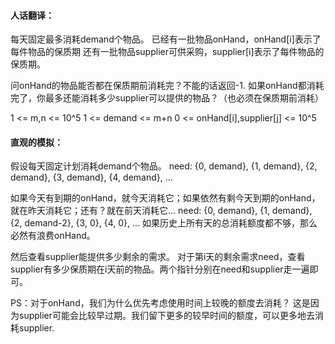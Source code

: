 #### 人话翻译：

每天固定最多消耗demand个物品。
已经有一批物品onHand，onHand[i]表示了每件物品的保质期
还有一批物品supplier可供采购，supplier[i]表示了每件物品的保质期。

问onHand的物品能否都在保质期前消耗完？不能的话返回-1.
如果onHand都消耗完了，你最多还能消耗多少supplier可以提供的物品？（也必须在保质期前消耗）

1 <= m,n <= 10^5
1 <= demand <= m+n
0 <= onHand[i],supplier[j] <= 10^5

#### 直观的模拟：

假设每天固定计划消耗demand个物品。
need: {0, demand}, {1, demand}, {2, demand}, {3, demand}, {4, demand}, ...

如果今天有到期的onHand，就今天消耗它；如果依然有剩今天到期的onHand，就在昨天消耗它；还有？就在前天消耗它...
need: {0, demand}, {1, demand}, {2, demand-2}, {3, 0}, {4, 0}, ...
如果历史上所有天的总消耗额度都不够，那么必然有浪费onHand。

然后查看supplier能提供多少剩余的需求。
对于第i天的剩余需求need，查看supplier有多少保质期在i天前的物品。两个指针分别在need和supplier走一遍即可。

PS：对于onHand，我们为什么优先考虑使用时间上较晚的额度去消耗？
这是因为supplier可能会比较早过期。我们留下更多的较早时间的额度，可以更多地去消耗supplier.

